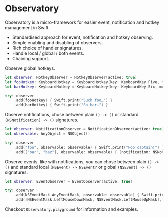 # Observatory

Observatory is a micro-framework for easier event, notification and hotkey management in Swift.

- Standardised approach for event, notification and hotkey observing.
- Simple enabling and disabling of observers.
- Rich choice of handler signatures.
- Handle local / global / both events.
- Chaining support.

Observe global hotkeys.

```swift
let observer: HotkeyObserver = HotkeyObserver(active: true)
let fooHotkey: KeyboardHotkey = KeyboardHotkey(key: KeyboardKey.Five, modifier: [KeyboardModifier.CmdKey, KeyboardModifier.ShiftKey])
let barHotkey: KeyboardHotkey = KeyboardHotkey(key: KeyboardKey.Six, modifier: [KeyboardModifier.CmdKey, KeyboardModifier.ShiftKey])

try! observer
    .add(fooHotkey) { Swift.print("Such foo…") }
    .add(barHotkey) { Swift.print("So bar…") }
```

Observe notifications, chose between plain `() -> ()` or standard `(NSNotification) -> ()` signatures.

```swift
let observer: NotificationObserver = NotificationObserver(active: true)
let observable: AnyObject = NSObject()

try! observer
    .add("foo", observable: observable) { Swift.print("Foo captain!") }
    .add(["bar", "baz"], observable: observable) { (notification: NSNotification) in Swift.print("Yes \(notification.name)!") }
```

Observe events, like with notifications, you can chose between plain `() -> ()` and standard local `(NSEvent) -> NSEvent?` or global `(NSEvent) -> ()` signatures.

```swift
let observer: EventObserver = EventObserver(active: true)

try! observer
    .add(NSEventMask.AnyEventMask, observable: observable) { Swift.print("Any is better than none.") }
    .add([NSEventMask.LeftMouseDownMask, NSEventMask.LeftMouseUpMask], observable: observable) { (event: NSEvent) in Swift.print("It's a mouse!") }
```

Checkout `Observatory.playground` for information and examples.
